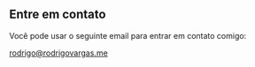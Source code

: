 <h2>Entre em contato</h2>

<p>Você pode usar o seguinte email para entrar em contato comigo:</p>
<p>
  <a href="mailto:rodrigo@rodrigovargas.me">rodrigo@rodrigovargas.me</a>
</p>